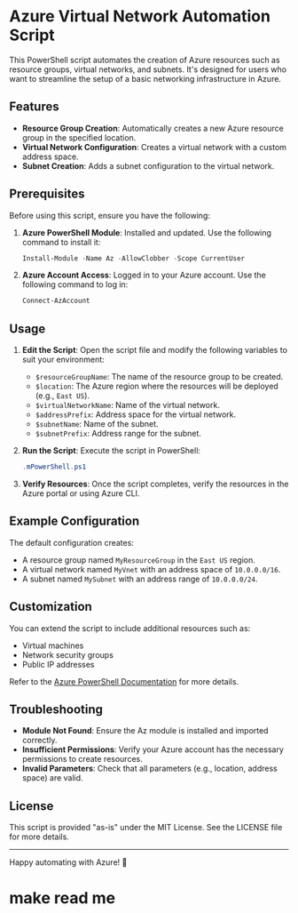 
# Azure Virtual Network Automation Script

This PowerShell script automates the creation of Azure resources such as resource groups, virtual networks, and subnets. It's designed for users who want to streamline the setup of a basic networking infrastructure in Azure.

## Features

- **Resource Group Creation**: Automatically creates a new Azure resource group in the specified location.
- **Virtual Network Configuration**: Creates a virtual network with a custom address space.
- **Subnet Creation**: Adds a subnet configuration to the virtual network.

## Prerequisites

Before using this script, ensure you have the following:

1. **Azure PowerShell Module**: Installed and updated. Use the following command to install it:
    ```powershell
    Install-Module -Name Az -AllowClobber -Scope CurrentUser
    ```

2. **Azure Account Access**: Logged in to your Azure account. Use the following command to log in:
    ```powershell
    Connect-AzAccount
    ```

## Usage

1. **Edit the Script**: Open the script file and modify the following variables to suit your environment:
    - `$resourceGroupName`: The name of the resource group to be created.
    - `$location`: The Azure region where the resources will be deployed (e.g., `East US`).
    - `$virtualNetworkName`: Name of the virtual network.
    - `$addressPrefix`: Address space for the virtual network.
    - `$subnetName`: Name of the subnet.
    - `$subnetPrefix`: Address range for the subnet.

2. **Run the Script**: Execute the script in PowerShell:
    ```powershell
    .mPowerShell.ps1
    ```

3. **Verify Resources**: Once the script completes, verify the resources in the Azure portal or using Azure CLI.

## Example Configuration

The default configuration creates:
- A resource group named `MyResourceGroup` in the `East US` region.
- A virtual network named `MyVnet` with an address space of `10.0.0.0/16`.
- A subnet named `MySubnet` with an address range of `10.0.0.0/24`.

## Customization

You can extend the script to include additional resources such as:
- Virtual machines
- Network security groups
- Public IP addresses

Refer to the [Azure PowerShell Documentation](https://learn.microsoft.com/en-us/powershell/azure/) for more details.

## Troubleshooting

- **Module Not Found**: Ensure the Az module is installed and imported correctly.
- **Insufficient Permissions**: Verify your Azure account has the necessary permissions to create resources.
- **Invalid Parameters**: Check that all parameters (e.g., location, address space) are valid.

## License

This script is provided "as-is" under the MIT License. See the LICENSE file for more details.

---

Happy automating with Azure! 🎉
# make read me

